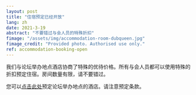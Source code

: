 ```yaml
---
layout: post
title: "住宿预定已经开放"
lang: zh
date: 2021-3-19
abstract: "不要错过与会人员的特殊折扣"
fimage: "/assets/img/accommodation-room-dubqueen.jpg"
fimage_credit: "Provided photo. Authorised use only."
ref: accommodation-booking-open
---
```

我们与论坛举办地点酒店协商了特殊的优待价格。所有与会人员都可以使用特殊的折扣预定住宿。房间数量有限，请不要错过。

您可以[点击此处](/zh/logistics#accommodation)预定论坛举办地点的酒店。请注意预定条款。

